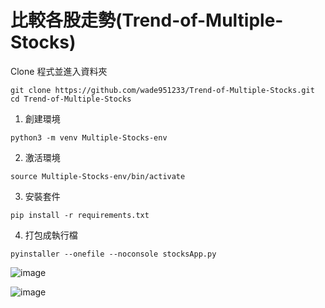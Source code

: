 # 比較各股走勢(Trend-of-Multiple-Stocks)
Clone 程式並進入資料夾
```
git clone https://github.com/wade951233/Trend-of-Multiple-Stocks.git
cd Trend-of-Multiple-Stocks
```

1. 創建環境
```
python3 -m venv Multiple-Stocks-env
```
2. 激活環境
```
source Multiple-Stocks-env/bin/activate
```
3. 安裝套件
```
pip install -r requirements.txt
```
4. 打包成執行檔
```
pyinstaller --onefile --noconsole stocksApp.py
```
![image](https://github.com/wade951233/Trend-of-Multiple-Stocks/assets/54468254/0a3dc047-d466-4dd9-ada0-e9790ed068d9)

![image](https://github.com/wade951233/Trend-of-Multiple-Stocks/assets/54468254/6f05f915-beaf-4827-9977-04236f130f44)
